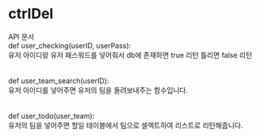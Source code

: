 # ctrlDel
API 문서<br>
def user_checking(userID, userPass):<br>
유저 아이디랑 유저 패스워드를 넣어줘서 db에 존재하면 true 리턴 틀리면 false 리턴<br>
<br>
<br>
def user_team_search(userID):<br>
유저 아이디를 넣어주면 유저의 팀을 돌려보내주는 함수입니다.<br>
<br>
<br>
def user_todo(user_team):<br>
유저의 팀을 넣어주면 할일 테이블에서 팀으로 셀렉트하여 리스트로 리턴해줍니다.<br>

